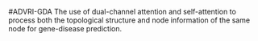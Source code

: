 #ADVRI-GDA
The use of dual-channel attention and self-attention to process both the topological structure and node information of the same node for gene-disease prediction.
